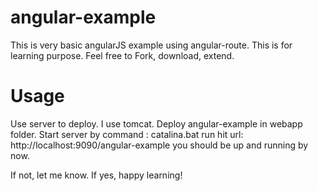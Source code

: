 # angular-example
This is very basic angularJS example using angular-route. This is for learning purpose. Feel free to Fork, download, extend.

# Usage
Use server to deploy. I use tomcat.
Deploy angular-example in webapp folder. 
Start server by command : catalina.bat run
hit url:
http://localhost:9090/angular-example
you should be up and running by now.

If not, let me know. If yes, happy learning!
